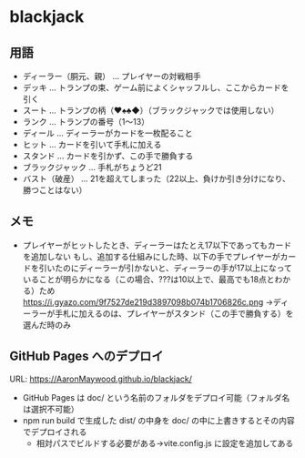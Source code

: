 # blackjack

## 用語
- ディーラー（胴元、親） ... プレイヤーの対戦相手
- デッキ ... トランプの束、ゲーム前によくシャッフルし、ここからカードを引く
- スート ... トランプの柄（♥♠♣◆）（ブラックジャックでは使用しない）
- ランク ... トランプの番号（1〜13）
- ディール ... ディーラーがカードを一枚配ること
- ヒット ... カードを引いて手札に加える
- スタンド ... カードを引かず、この手で勝負する
- ブラックジャック ... 手札がちょうど21
- バスト（破産） ... 21を超えてしまった（22以上、負けか引き分けになり、勝つことはない）

## メモ
- プレイヤーがヒットしたとき、ディーラーはたとえ17以下であってもカードを追加しない
    もし、追加する仕組みにした時、以下の手でプレイヤーがカードを引いたのにディーラーが引かないと、ディーラーの手が17以上になっていることが明らかになる（この場合、???は10以上で、最高でも18点とわかる）ため
    https://i.gyazo.com/9f7527de219d3897098b074b1706826c.png
    →ディーラーが手札に加えるのは、プレイヤーがスタンド（この手で勝負する）を選んだ時のみ

## GitHub Pages へのデプロイ

URL:
https://AaronMaywood.github.io/blackjack/

- GitHub Pages は doc/ という名前のフォルダをデプロイ可能（フォルダ名は選択不可能）
- npm run build で生成した dist/ の中身を doc/ の中に上書きするとその内容でデプロイされる
    - 相対パスでビルドする必要がある→vite.config.js に設定を追加してある

